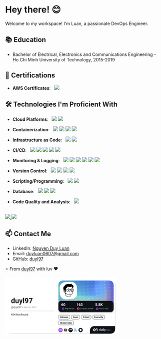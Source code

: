 # Hey there! 😊

Welcome to my workspace! I'm Luan, a passionate DevOps Engineer.

## 📚 Education

- Bachelor of Electrical, Electronics and Communications Engineering - Ho Chi Minh University of Technology, 2015-2019

## 🌟 Certifications

- **AWS Certificates**: &nbsp;
[![](https://img.shields.io/badge/AWS_Certified_Solutions_Architect_Associate_SAA--C03-343434?style=flat&logo=amazon-aws)](https://www.credly.com/badges/a14821bd-ba01-4da2-8e3d-35718798034f/public_url)

## 🛠️ Technologies I'm Proficient With

- **Cloud Platforms**: &nbsp;
  ![](https://img.shields.io/badge/Amazon_Web_Services-343434?style=flat&logo=amazonwebservices)
  ![](https://img.shields.io/badge/Microsoft_Azure-343434?style=flat&logo=microsoft-azure)

- **Containerization**: &nbsp;
  ![](https://img.shields.io/badge/Docker-343434?style=flat&logo=docker)
  ![](https://img.shields.io/badge/Kubernetes-343434?style=flat&logo=kubernetes)
  ![](https://img.shields.io/badge/Amazon_ECS-343434?style=flat&logo=amazonecs)
  ![](https://img.shields.io/badge/Amazon_EKS-343434?style=flat&logo=amazoneks)


- **Infrastructure as Code**: &nbsp;
  ![](https://img.shields.io/badge/Terraform-343434?style=flat&logo=terraform)
  ![](https://img.shields.io/badge/Ansible-343434?style=flat&logo=ansible)

- **CI/CD**: &nbsp;
  ![](https://img.shields.io/badge/Jenkins-343434?style=flat&logo=jenkins)
  ![](https://img.shields.io/badge/GitHub_Actions-343434?style=flat&logo=github-actions)
  ![](https://img.shields.io/badge/Azure_Pipelines-343434?style=flat)
  ![](https://img.shields.io/badge/AWS_CodePipeline-343434?style=flat&logo=amazon-aws)
  ![](https://img.shields.io/badge/CircleCI-343434?style=flat&logo=circleci)

- **Monitoring & Logging**: &nbsp;
  ![](https://img.shields.io/badge/Grafana-343434?style=flat&logo=grafana)
  ![](https://img.shields.io/badge/Prometheus-343434?style=flat&logo=prometheus)
  ![](https://img.shields.io/badge/Loki-343434?style=flat&logo=grafana)
  ![](https://img.shields.io/badge/Elastic_Stack-343434?style=flat&logo=elasticstack)
  ![](https://img.shields.io/badge/Scalyr-343434?style=flat&logo=scalyr)
  ![](https://img.shields.io/badge/New_Relic-343434?style=flat&logo=newrelic)

- **Version Control**: &nbsp;
![](https://img.shields.io/badge/Git-343434?style=flat&logo=git)
![](https://img.shields.io/badge/GitHub-343434?style=flat&logo=github)
![](https://img.shields.io/badge/Bitbucket-343434?style=flat&logo=bitbucket)
![](https://img.shields.io/badge/GitLab-343434?style=flat&logo=gitlab)

- **Scripting/Programming**: &nbsp;
  ![](https://img.shields.io/badge/Bash-343434?style=flat&logo=gnu-bash)
  ![](https://img.shields.io/badge/Python-343434?style=flat&logo=python)

- **Database**: &nbsp;
  ![](https://img.shields.io/badge/MySQL-343434?style=flat&logo=mysql)
  ![](https://img.shields.io/badge/PostgreSQL-343434?style=flat&logo=postgresql)
  ![](https://img.shields.io/badge/MongoDB-343434?style=flat&logo=mongodb)

- **Code Quality and Analysis**: &nbsp;
  ![](https://img.shields.io/badge/SonarQube-343434?style=flat&logo=sonarqube)

<br/>

<a href="https://github.com/duyl97">
  <img height="180em" src="https://github-readme-stats.vercel.app/api?username=duyl97&theme=buefy&show_icons=true" />
  <img height="180em" src="https://github-readme-stats.vercel.app/api/top-langs/?username=duyl97&theme=buefy&layout=compact" />
</a>

<br/>

## 📫 Contact Me

- LinkedIn: [Nguyen Duy Luan](https://www.linkedin.com/in/duyluan97/)
- Email: duyluan0607@gmail.com
- GitHub: [duyl97](https://github.com/duyl97)

⭐️ From [duyl97](https://github.com/duyl97) with luv ❤

<a href="https://app.daily.dev/duyl97"><img src="./devcard.png" width="356" alt="duyl97's Dev Card"/></a>
